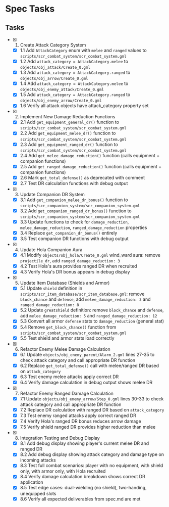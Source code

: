 # Spec Tasks

## Tasks

- [x] 1. Create Attack Category System
  - [x] 1.1 Add `AttackCategory` enum with `melee` and `ranged` values to `scripts/scr_combat_system/scr_combat_system.gml`
  - [x] 1.2 Add `attack_category = AttackCategory.melee` to `objects/obj_attack/Create_0.gml`
  - [x] 1.3 Add `attack_category = AttackCategory.ranged` to `objects/obj_arrow/Create_0.gml`
  - [x] 1.4 Add `attack_category = AttackCategory.melee` to `objects/obj_enemy_attack/Create_0.gml`
  - [x] 1.5 Add `attack_category = AttackCategory.ranged` to `objects/obj_enemy_arrow/Create_0.gml`
  - [x] 1.6 Verify all attack objects have attack_category property set

- [x] 2. Implement New Damage Reduction Functions
  - [x] 2.1 Add `get_equipment_general_dr()` function to `scripts/scr_combat_system/scr_combat_system.gml`
  - [x] 2.2 Add `get_equipment_melee_dr()` function to `scripts/scr_combat_system/scr_combat_system.gml`
  - [x] 2.3 Add `get_equipment_ranged_dr()` function to `scripts/scr_combat_system/scr_combat_system.gml`
  - [x] 2.4 Add `get_melee_damage_reduction()` function (calls equipment + companion functions)
  - [x] 2.5 Add `get_ranged_damage_reduction()` function (calls equipment + companion functions)
  - [x] 2.6 Mark `get_total_defense()` as deprecated with comment
  - [x] 2.7 Test DR calculation functions with debug output

- [x] 3. Update Companion DR System
  - [x] 3.1 Add `get_companion_melee_dr_bonus()` function to `scripts/scr_companion_system/scr_companion_system.gml`
  - [x] 3.2 Add `get_companion_ranged_dr_bonus()` function to `scripts/scr_companion_system/scr_companion_system.gml`
  - [x] 3.3 Update functions to check for `damage_reduction`, `melee_damage_reduction`, `ranged_damage_reduction` properties
  - [x] 3.4 Replace `get_companion_dr_bonus()` entirely
  - [x] 3.5 Test companion DR functions with debug output

- [x] 4. Update Hola Companion Aura
  - [x] 4.1 Modify `objects/obj_hola/Create_0.gml` wind_ward aura: remove `projectile_dr`, add `ranged_damage_reduction: 3`
  - [x] 4.2 Test Hola's aura provides ranged DR when recruited
  - [x] 4.3 Verify Hola's DR bonus appears in debug display

- [x] 5. Update Item Database (Shields and Armor)
  - [x] 5.1 Update `shield` definition in `scripts/scr_item_database/scr_item_database.gml`: remove `block_chance` and `defense`, add `melee_damage_reduction: 3` and `ranged_damage_reduction: 8`
  - [x] 5.2 Update `greatshield` definition: remove `block_chance` and `defense`, add `melee_damage_reduction: 5` and `ranged_damage_reduction: 12`
  - [x] 5.3 Convert all armor `defense` stats to `damage_reduction` (general stat)
  - [x] 5.4 Remove `get_block_chance()` function from `scripts/scr_combat_system/scr_combat_system.gml`
  - [x] 5.5 Test shield and armor stats load correctly

- [x] 6. Refactor Enemy Melee Damage Calculation
  - [x] 6.1 Update `objects/obj_enemy_parent/Alarm_2.gml` lines 27-35 to check attack category and call appropriate DR function
  - [x] 6.2 Replace `get_total_defense()` call with melee/ranged DR based on `attack_category`
  - [x] 6.3 Test enemy melee attacks apply correct DR
  - [x] 6.4 Verify damage calculation in debug output shows melee DR

- [x] 7. Refactor Enemy Ranged Damage Calculation
  - [x] 7.1 Update `objects/obj_enemy_arrow/Step_0.gml` lines 30-33 to check attack category and call appropriate DR function
  - [x] 7.2 Replace DR calculation with ranged DR based on `attack_category`
  - [x] 7.3 Test enemy ranged attacks apply correct ranged DR
  - [x] 7.4 Verify Hola's ranged DR bonus reduces arrow damage
  - [x] 7.5 Verify shield ranged DR provides higher reduction than melee

- [x] 8. Integration Testing and Debug Display
  - [x] 8.1 Add debug display showing player's current melee DR and ranged DR
  - [x] 8.2 Add debug display showing attack category and damage type on incoming attacks
  - [x] 8.3 Test full combat scenarios: player with no equipment, with shield only, with armor only, with Hola recruited
  - [x] 8.4 Verify damage calculation breakdown shows correct DR application
  - [x] 8.5 Test edge cases: dual-wielding (no shield), two-handing, unequipped slots
  - [x] 8.6 Verify all expected deliverables from spec.md are met
